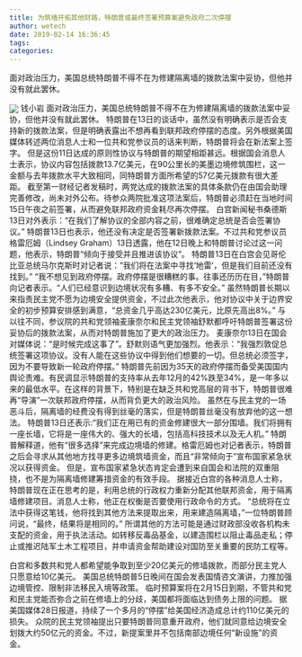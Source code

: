 ```yaml
---
title: 为筑墙开拓其他财路，特朗普或最终签署预算案避免政府二次停摆
author: wetech
date: 2019-02-14 16:36:45
tags: 
categories: 
---
```

面对政治压力，美国总统特朗普不得不在为修建隔离墙的拨款法案中妥协，但他并没有就此罢休。
<!-- more -->
<img align="center" border="0" src="https://imgcdn.yicai.com/uppics/images/2019/02/59dc39b600446ffd8b9efe9881ff646c.jpg" />
钱小岩
面对政治压力，美国总统特朗普不得不在为修建隔离墙的拨款法案中妥协，但他并没有就此罢休。
特朗普在13日的谈话中，虽然没有明确表示是否会支持新的拨款法案，但是明确表露出不想再看到联邦政府停摆的态度。另外根据美国媒体转述两位消息人士和一位共和党参议员的话来判断，特朗普将会在新法案上签字。
但是这份11日达成的原则性协议与特朗普的期望相距甚远。根据国会消息人士表示，协议内容包括拨款13.7亿美元，在90公里长的美墨边境修筑围栏，这一金额与去年拨款水平大致相同，同特朗普方面所希望的57亿美元拨款有很大差距。
截至第一财经记者发稿时，两党达成的拨款法案的具体条款仍在由国会助理完善修改，尚未对外公布。待参众两院批准这项法案后，特朗普必须赶在当地时间15日午夜之前签署，从而避免联邦政府资金耗尽再次停摆。
白宫新闻秘书桑德斯13日对外表示：“在我们了解协议的全部内容之前，很难确定总统是否会签署协议。”
特朗普13日也表示，他还没有决定是否签署新拨款法案。不过共和党参议员格雷厄姆（Lindsey Graham）13日透露，他在12日晚上和特朗普讨论过这一问题，他表示，特朗普“倾向于接受并且推进该协议”。
特朗普13日在白宫会见哥伦比亚总统马尔克斯时对记者说：“我们将在法案中寻找‘地雷’，但是我们目前还没有找到。”
“我不想见到政府停摆。政府停摆是很糟糕的事。往事还历历在目，”特朗普向记者表示。“人们已经意识到边境状况有多糟、有多不安全。”
虽然特朗普长期以来指责民主党不愿为边境安全提供资金，不过此次他表示，他对协议中关于边界安全的初步预算安排感到满意，“总资金几乎高达230亿美元，比原先高出8%。”
与以往不同，参议院的共和党领袖麦康奈尔和民主党领袖舒默都呼吁特朗普签署这份妥协后的拨款法案，从而对特朗普施加了更大的政治压力。
麦康奈尔13日在国会对媒体说：“是时候完成这事了”。舒默则语气更加强烈。他表示：“我强烈敦促总统签署这项协议。没有人能在这些协议中得到他们想要的一切。但总统必须签字，因为不要导致新一轮政府停摆。”
特朗普先前因为35天的政府停摆而备受美国国内舆论责难。有民调显示特朗普的支持率从去年12月的42%跌至34%，是一年多以来的最低水平。在这样的背景下，特别是在缺乏共和党高层的背书下，特朗普很难再“导演”一次联邦政府停摆，从而背负更大的政治风险。
虽然在与民主党的一场恶斗后，隔离墙的经费没有得到丝毫的落实，但是特朗普丝毫没有放弃他的这一想法。
特朗普13日还表示:“我们正在用已有的资金修建很大一部分围墙。我们将拥有一座长墙，它将是一座伟大的、强大的长墙，包括高科技技术以及无人机。”
特朗普解释道，他有“很多选择”来完成边境墙的修建。格雷厄姆也对记者表示，特朗普之后会寻求从其他地方找寻更多边境筑墙资金，而且“非常倾向于”宣布国家紧急状况以获得资金。
但是，宣布国家紧急状态肯定会遭到来自国会和法院的双重阻挠，也不是为隔离墙修建筹措资金的有效手段。
据接近白宫的各种消息人士称，特朗普现在正在思考的是，利用总统的行政权力重新分配其他联邦资金，用于隔离墙修建项目。消息人士称，他正在权衡是否要使用行政命令的方式。
“总统将在立法中获得这笔钱，他将找到其他方法来提取出来，用来建造隔离墙，”一位特朗普顾问说，“最终，结果将是相同的。”
所谓其他的方法可能是通过财政部没收各机构未支配的资金，用于执法活动。如转移反毒品基金，以建造围栏以阻止毒品走私；停止或推迟陆军土木工程项目，并申请资金帮助建设对国防至关重要的民防工程等。
 
 
白宫和多数共和党人都希望能争取到至少20亿美元的修墙拨款，而部分民主党人只愿意给10亿美元。
美国总统特朗普5日晚间在国会发表国情咨文演讲，力推加强边境管控、限制非法移民入境等政策。
临时预算案将在2月15日到期，不管共和党和民主党能否弥合之前在修墙上的分歧，美国都将面临达到债务上限的问题。
据美国媒体28日报道，持续了一个多月的“停摆”给美国经济造成总计约110亿美元的损失。
众院的民主党领袖提出只要特朗普同意重开政府，他们就同意给边境安全划拨大约50亿元的资金。不过，新提案里并不包括南部边境任何“新设施”的资金。
